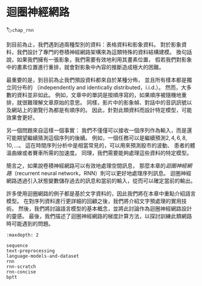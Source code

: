 # 迴圈神經網路
:label:`chap_rnn`

到目前為止，我們遇到過兩種型別的資料：表格資料和影象資料。
對於影象資料，我們設計了專門的卷積神經網路架構來為這類特殊的資料結構建模。
換句話說，如果我們擁有一張影象，我們需要有效地利用其畫素位置，
假若我們對影象中的畫素位置進行重排，就會對影象中內容的推斷造成極大的困難。

最重要的是，到目前為止我們預設資料都來自於某種分佈，
並且所有樣本都是獨立同分布的
（independently and identically distributed，i.i.d.）。
然而，大多數的資料並非如此。
例如，文章中的單詞是按順序寫的，如果順序被隨機地重排，就很難理解文章原始的意思。
同樣，影片中的影象幀、對話中的音訊訊號以及網站上的瀏覽行為都是有順序的。
因此，針對此類資料而設計特定模型，可能效果會更好。

另一個問題來自這樣一個事實：
我們不僅僅可以接收一個序列作為輸入，而是還可能期望繼續猜測這個序列的後續。
例如，一個任務可以是繼續預測$2, 4, 6, 8, 10, \ldots$。
這在時間序列分析中是相當常見的，可以用來預測股市的波動、
患者的體溫曲線或者賽車所需的加速度。
同理，我們需要能夠處理這些資料的特定模型。

簡言之，如果說卷積神經網路可以有效地處理空間訊息，
那麼本章的*迴圈神經網路*（recurrent neural network，RNN）則可以更好地處理序列訊息。
迴圈神經網路透過引入狀態變數儲存過去的訊息和當前的輸入，從而可以確定當前的輸出。

許多使用迴圈網路的例子都是基於文字資料的，因此我們將在本章中重點介紹語言模型。
在對序列資料進行更詳細的回顧之後，我們將介紹文字預處理的實用技術。
然後，我們將討論語言模型的基本概念，並將此討論作為迴圈神經網路設計的靈感。
最後，我們描述了迴圈神經網路的梯度計算方法，以探討訓練此類網路時可能遇到的問題。

```toc
:maxdepth: 2

sequence
text-preprocessing
language-models-and-dataset
rnn
rnn-scratch
rnn-concise
bptt
```
